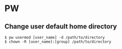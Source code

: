 # PW

## Change user default home directory
```console
$ pw usermod [user_name] -d /path/to/directory
$ chown -R [user_name]:[group] /path/to/directory
```
